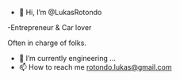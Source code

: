 - 👋 Hi, I’m @LukasRotondo

-Entrepreneur & Car lover 

Often in charge of folks.

- 🌱 I’m currently engineering ...
- 📫 How to reach me rotondo.lukas@gmail.com

